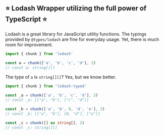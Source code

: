 ## ⭐ Lodash Wrapper utilizing the full power of TypeScript ⭐ ##

Lodash is a great library for JavaScript utility functions. The typings provided by `@types/lodash` are fine for everyday usage. Yet, there is much room for improvement.

```typescript
import { chunk } from 'lodash'

const a = chunk(['a', 'b', 'c', 'd'], 2)
// const a: string[][]
```

The type of `a` is `string[][]`? Yes, but we know better.

```typescript
import { chunk } from 'lodash-typed'

const _a = chunk(['a', 'b', 'c', 'd'], 2)
// const _a: [["a", "b"], ["c", "d"]]

const _b = chunk(['a', 'b', 0, 'd', 'e'], 2)
// const _b: [["a", "b"], [0, "d"], ["e"]]

const _c = chunk([] as string[], 2)
// const _c: string[][]
